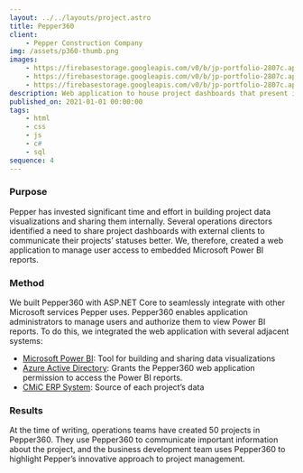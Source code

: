 ```yaml
---
layout: ../../layouts/project.astro
title: Pepper360
client:
    - Pepper Construction Company
img: /assets/p360-thumb.png
images:
    - https://firebasestorage.googleapis.com/v0/b/jp-portfolio-2807c.appspot.com/o/Pepper360_projects.png?alt=media&token=9505acae-382d-433a-af21-7dd452b401b4
    - https://firebasestorage.googleapis.com/v0/b/jp-portfolio-2807c.appspot.com/o/Pepper360_powerbi-detail.png?alt=media&token=93937f35-62b7-48b3-9a64-3cda50374aab
    - https://firebasestorage.googleapis.com/v0/b/jp-portfolio-2807c.appspot.com/o/Pepper360_userform.png?alt=media&token=227c9990-7062-4096-bb92-ae346a799676
description: Web application to house project dashboards that present important information to clients and trade partners.
published_on: 2021-01-01 00:00:00
tags:
    - html
    - css
    - js
    - c#
    - sql
sequence: 4
---
```


### Purpose

Pepper has invested significant time and effort in building project data visualizations and sharing them internally. Several operations directors identified a need to share project dashboards with external clients to communicate their projects’ statuses better. We, therefore, created a web application to manage user access to embedded Microsoft Power BI reports.

### Method

We built Pepper360 with ASP.NET Core to seamlessly integrate with other Microsoft services Pepper uses. Pepper360 enables application administrators to manage users and authorize them to view Power BI reports. To do this, we integrated the web application with several adjacent systems:

-   [Microsoft Power BI](https://powerbi.microsoft.com/en-us/): Tool for building and sharing data visualizations
-   [Azure Active Directory](https://azure.microsoft.com/en-us/services/active-directory/#overview): Grants the Pepper360 web application permission to access the Power BI reports.
-   [CMiC ERP System](https://cmicglobal.com): Source of each project’s data

### Results

At the time of writing, operations teams have created 50 projects in Pepper360. They use Pepper360 to communicate important information about the project, and the business development team uses Pepper360 to highlight Pepper’s innovative approach to project management.
